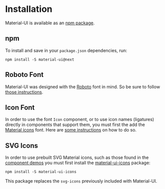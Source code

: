 # Installation

Material-UI is available as an [npm package](https://www.npmjs.org/package/material-ui).

## npm

To install and save in your `package.json` dependencies, run:

```
npm install -S material-ui@next
```

## Roboto Font

Material-UI was designed with the [Roboto](http://www.google.com/fonts/specimen/Roboto)
font in mind. So be sure to follow [those instructions](/style/typography#general).

## Icon Font

In order to use the font `Icon` component, or to use icon names (ligatures) directly in components
that support them, you must first the add the [Material icons](https://material.io/icons/) font.
Here are [some instructions](http://google.github.io/material-design-icons/#icon-font-for-the-web)
on how to do so.

## SVG Icons

In order to use prebuilt SVG Material icons, such as those found in the [component demos](/#/component-demos)
you must first install the [material-ui-icons](https://www.npmjs.org/package/material-ui) package:

```
npm install -S material-ui-icons
```

This package replaces the `svg-icons` previously included with Material-UI.
